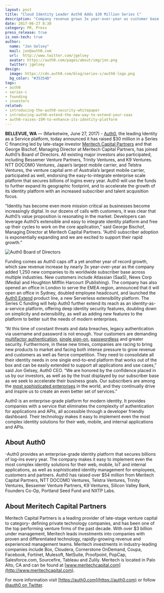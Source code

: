 ```yaml
---
layout: post
title: "Cloud Identity Leader Auth0 Adds $30 Million Series C"
description: "Company revenue grows 3x year-over-year as customer base extends across multiple industries. Auth0 will use the new funds to double down on security, extensibility and simplicity."
date: 2017-06-27 8:30
category: PR, Press
press_release: true
is_non-tech: true
author:
  name: "Jon Gelsey"
  mail: jon@auth0.com
  url:  http://www.twitter.com/jgelsey
  avatar: https://auth0.com/pages/about/img/jon.png
  twitter: jgelsey
design:
  image: https://cdn.auth0.com/blog/series-c/auth0-logo.png
  bg_color: "#35354D"
tags:
- auth0
- series-c
- founding
- investors
related:
- introducing-the-auth0-security-whitepaper
- introducing-auth0-extend-the-new-way-to-extend-your-saas
- auth0-raises-15M-to-enhance-its-identity-platform 
---
```


**BELLEVUE, WA** — (Marketwire, June 27, 2017) - [Auth0](https://auth0.com/about), the leading Identity as a Service platform, today announced it has raised $30 million in a Series C financing led by late-stage investor [Meritech Capital Partners](http://www.meritechcapital.com/) and that George Bischof, Managing Director at Meritech Capital Partners, has joined Auth0’s Board of Directors.  All existing major investors also participated, including Bessemer Venture Partners, Trinity Ventures, and K9 Ventures. NTT DOCOMO Ventures, Japan’s largest mobile carrier, and Telstra Ventures, the venture capital arm of Australia’s largest mobile carrier, participated as well, endorsing the easy-to-integrate enterprise scale platform that secures billions of logins every year. Auth0 will use the funds to further expand its geographic footprint, and to accelerate the growth of its identity platform with an increased subscriber and talent acquisition focus. 

“Identity has become even more mission critical as businesses become increasingly digital. In our dozens of calls with customers, it was clear that Auth0’s value proposition is resonating in the market. Developers can leverage Auth0’s extensible and easy to integrate identity platform and free up their cycles to work on the core application,” said George Bischof, Managing Director at Meritech Capital Partners. ”Auth0 subscriber adoption is exponentially expanding and we are excited to support their rapid growth.”

![Auth0 Board of Directors](https://cdn.auth0.com/blog/series-c/about-bod.png)

Funding comes as Auth0 caps off a yet another year of record growth, which saw revenue increase by nearly 3x year-over-year as the company added 1,250 new companies to its worldwide subscriber base across multiple industries. New customers include Atlassian (SaaS), News Corp (Media) and Houghton Mifflin Harcourt (Publishing). The company has also opened an office in London to serve the EMEA region, announced that it will open an office in Sydney, doubled employee headcount, and launched the [Auth0 Extend](√) product line, a new Serverless extensibility platform. The Series C funding will help Auth0 further extend its reach as an identity-as-a-service platform, offering deep identity security features, doubling down on simplicity and extensibility, as well as adding new features to the platform to better suit the needs of modern enterprises.

“At this time of constant threats and data breaches, legacy authentication via username and password is not enough. Your customers are demanding [multifactor authentication](https://auth0.com/multifactor-authentication), [single sign-on](https://auth0.com/learn/how-to-implement-single-sign-on/), [passwordless](https://auth0.com/passwordless) and greater security. Furthermore, in these new times, companies are racing to bring new products to market and facing both intense pressure to grow revenue and customers as well as fierce competition. They need to consolidate all their identity needs in one single end-to-end platform that works out of the box and can be easily extended to support all  applications and use cases,” said Jon Gelsey, Auth0 CEO. “We are honored by the confidence placed in us by our investors, as well as by the trust displayed by our subscriber base as we seek to accelerate their business goals. Our subscribers are among the [most sophisticated enterprises](√) in the world, and they continually drive and inspire us to create an even better set of services.”

Auth0 is an enterprise-grade platform for modern identity. It provides companies with a service that eliminates the complexity of authentication for applications and APIs, all accessible through a developer friendly dashboard. Their technology makes it easy to implement even the most complex identity solutions for their web, mobile, and internal applications and APIs.

## About Auth0

-Auth0 provides an enterprise-grade identity platform that secures billions of log-ins every year. The company makes it easy to implement even the most complex identity solutions for their web, mobile, IoT and internal applications, as well as sophisticated identity management for employees, customers and partners. Auth0 has raised over $54 million from Meritech Capital Partners, NTT DOCOMO Ventures, Telstra Ventures, Trinity Ventures, Bessemer Venture Partners, K9 Ventures, Silicon Valley Bank, Founders Co-Op, Portland Seed Fund and NXTP Labs.

## About Meritech Capital Partners

Meritech Capital Partners is a leading provider of late-stage venture capital to category- defining private technology companies, and has been one of the top performing venture firms of the past decade. With over $3 billion under management, Meritech leads investments into companies with proven and differentiated technology, rapidly-growing revenue and experienced management teams. Meritech investments in industry-leading companies include Box, Cloudera, Cornerstone OnDemand, Coupa, Facebook, Fortinet, Mulesoft, NetSuite, Proofpoint, PopCap, Salesforce.com, Sourcefire, Tableau and Zulily. Meritech is located in Palo Alto, CA and can be found at [www.meritechcapital.com](http://www.meritechcapital.com). 

For more information visit [https://auth0.com](https://auth0.com) or follow [@auth0 on Twitter](https://twitter.com/auth0).
